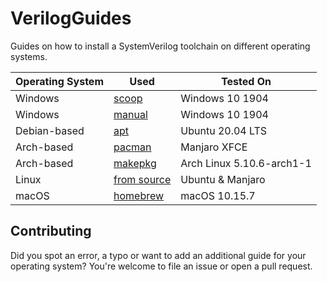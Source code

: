 # VerilogGuides
Guides on how to install a SystemVerilog toolchain on different operating systems.

| Operating System | Used                           | Tested On        |
| ---------------- | ------------------------------ | ---------------- |
| Windows          | [scoop](windows-scoop.md)      | Windows 10 1904  |
| Windows          | [manual](windows-manual.md)    | Windows 10 1904  |
| Debian-based     | [apt](debian-apt.md)           | Ubuntu 20.04 LTS |
| Arch-based       | [pacman](arch-pacman.md)       | Manjaro XFCE     |
| Arch-based       | [makepkg](arch-makepkg.md)     | Arch Linux 5.10.6-arch1-1 |
| Linux            | [from source](linux-source.md) | Ubuntu & Manjaro |
| macOS            | [homebrew](macos-homebrew.md)   | macOS 10.15.7    |

## Contributing

Did you spot an error, a typo or want to add an additional guide for your operating system? You're welcome to file an issue or open a pull request.
